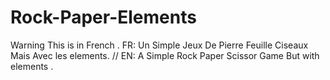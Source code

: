 # Rock-Paper-Elements
Warning This is in French .
FR: Un Simple Jeux De Pierre Feuille Ciseaux Mais Avec les elements. // EN: A Simple Rock Paper Scissor Game But with elements .

